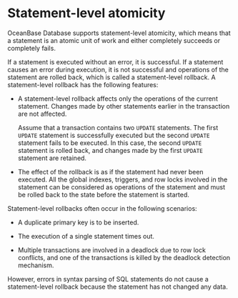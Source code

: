 # Statement-level atomicity

OceanBase Database supports statement-level atomicity, which means that a statement is an atomic unit of work and either completely succeeds or completely fails.

If a statement is executed without an error, it is successful. If a statement causes an error during execution, it is not successful and operations of the statement are rolled back, which is called a statement-level rollback. A statement-level rollback has the following features:

* A statement-level rollback affects only the operations of the current statement. Changes made by other statements earlier in the transaction are not affected.

   Assume that a transaction contains two `UPDATE` statements. The first `UPDATE` statement is successfully executed but the second `UPDATE` statement fails to be executed. In this case, the second `UPDATE` statement is rolled back, and changes made by the first `UPDATE` statement are retained.

* The effect of the rollback is as if the statement had never been executed. All the global indexes, triggers, and row locks involved in the statement can be considered as operations of the statement and must be rolled back to the state before the statement is started.

Statement-level rollbacks often occur in the following scenarios:

* A duplicate primary key is to be inserted.

* The execution of a single statement times out.

* Multiple transactions are involved in a deadlock due to row lock conflicts, and one of the transactions is killed by the deadlock detection mechanism.

However, errors in syntax parsing of SQL statements do not cause a statement-level rollback because the statement has not changed any data.
